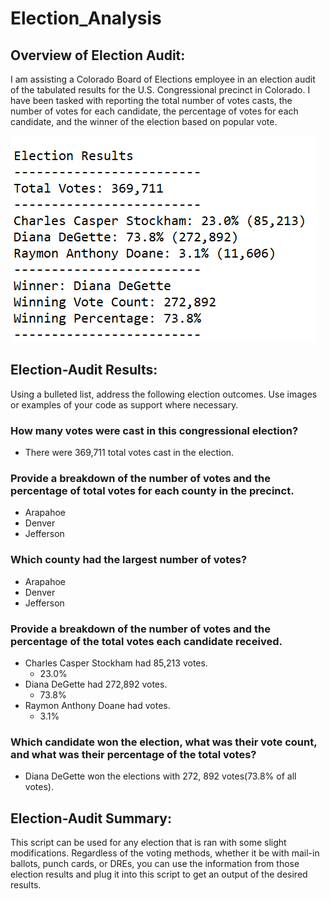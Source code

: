 # Election_Analysis

## Overview of Election Audit: 
I am assisting a Colorado Board of Elections employee in an election audit of the tabulated results for the U.S. Congressional precinct in Colorado. I have been tasked with reporting the total number of votes casts, the number of votes for each candidate, the percentage of votes for each candidate, and the winner of the election based on popular vote.

![This is an image](https://github.com/TracyKien/Election_Analysis/blob/main/Resources/Election_Analysis.PNG?raw=true)
## Election-Audit Results: 
Using a bulleted list, address the following election outcomes. Use images or examples of your code as support where necessary.

### How many votes were cast in this congressional election?
* There were 369,711 total votes cast in the election.

### Provide a breakdown of the number of votes and the percentage of total votes for each county in the precinct.
* Arapahoe
* Denver
* Jefferson

### Which county had the largest number of votes?
* Arapahoe
* Denver
* Jefferson

### Provide a breakdown of the number of votes and the percentage of the total votes each candidate received.
* Charles Casper Stockham had 85,213 votes.
  * 23.0% 
* Diana DeGette had 272,892 votes.
  * 73.8%
* Raymon Anthony Doane had votes.
  * 3.1%

### Which candidate won the election, what was their vote count, and what was their percentage of the total votes?
* Diana DeGette won the elections with 272, 892 votes(73.8% of all votes).

## Election-Audit Summary: 
This script can be used for any election that is ran with some slight modifications. Regardless of the voting methods, whether it be with mail-in ballots, punch cards, or DREs, you can use the information from those election results and plug it into this script to get an output of the desired results.
